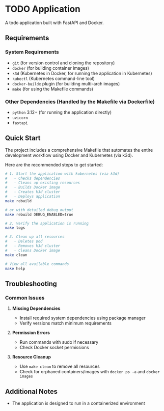 # TODO Application

A todo application built with FastAPI and Docker.

## Requirements

### System Requirements
- `git` (for version control and cloning the repository)
- `docker` (for building container images)
- `k3d` (Kubernetes in Docker, for running the application in Kubernetes)
- `kubectl` (Kubernetes command-line tool)
- `docker-buildx` plugin (for building multi-arch images)
- `make` (for using the Makefile commands)

### Other Dependencies (Handled by the Makefile via Dockerfile)
- `python` 3.12+ (for running the application directly)
- `uvicorn`
- `fastapi`

## Quick Start
The project includes a comprehensive Makefile that automates the entire development workflow using Docker and Kubernetes (via k3d).

Here are the recommended steps to get started:

```bash
# 1. Start the application with kubernetes (via k3d)
#   - Checks dependencies
#   - Cleans up existing resources
#   - Builds Docker image
#   - Creates k3d cluster
#   - Deploys application
make rebuild

# or with detailed debug output
make rebuild DEBUG_ENABLED=true

# 2. Verify the application is running
make logs

# 3. Clean up all resources
#   - Deletes pod
#   - Removes k3d cluster
#   - Cleans Docker image
make clean

# View all available commands
make help
```

## Troubleshooting

### Common Issues

1. **Missing Dependencies**
   - Install required system dependencies using package manager
   - Verify versions match minimum requirements

2. **Permission Errors**
   - Run commands with sudo if necessary
   - Check Docker socket permissions

3. **Resource Cleanup**
   - Use `make clean` to remove all resources
   - Check for orphaned containers/images with `docker ps -a` and `docker images`

## Additional Notes

- The application is designed to run in a containerized environment

